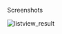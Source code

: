 Screenshots

![listview_result](https://user-images.githubusercontent.com/31694207/52164621-9485ec00-2737-11e9-8b6a-2ab8dcc5d8a4.png)
